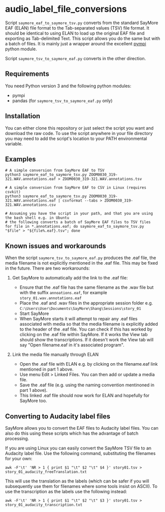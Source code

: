 # audio_label_file_conversions

Script `saymore_eaf_to_saymore_tsv.py` converts from the standard SayMore EAF (ELAN) file format to the Tab-separated values (TSV) file format. It should be identical to using ELAN to load up the original EAF file and exporting as Tab-delimited Text. This script allows you do the same but with a batch of files. It is mainly just a wrapper around the excellent [pympi](https://github.com/dopefishh/pympi) python module. 

Script `saymore_tsv_to_saymore_eaf.py` converts in the other direction.

## Requirements

You need Python version 3 and the following python modules:

- pympi
- pandas (for `saymore_tsv_to_saymore_eaf.py` only)

## Installation

You can either clone this repository or just select the script you want and download the raw code. To use the script anywhere in your file directory you may need to add the script's location to your PATH environmental variable. 

## Examples

```
# A simple conversion from SayMore EAF to TSV
python3 saymore_eaf_to_saymore_tsv.py ZOOM0030_319-321.WAV.annotations.eaf > ZOOM0030_319-321.WAV.annotations.tsv

# A simple conversion from SayMore EAF to CSV in Linux (requires csvkit)
python3 saymore_eaf_to_saymore_tsv.py ZOOM0030_319-321.WAV.annotations.eaf | csvformat --tabs > ZOOM0030_319-321.WAV.annotations.csv

# Assuming you have the script in your path, and that you are using the bash shell e.g. in Ubuntu
# the following converts a batch of SayMore EAF files to TSV files
for file in *.annotations.eaf; do saymore_eaf_to_saymore_tsv.py "$file" > "${file%.eaf}.tsv"; done  
```

## Known issues and workarounds
When the script `saymore_tsv_to_saymore_eaf.py` produces the .eaf file, the media filename is not explicitly mentioned in the .eaf file. This may be fixed in the future. There are two workarounds:

1. Get SayMore to automatically add the link to the .eaf file:
   - Ensure that the .eaf file has the same filename as the .wav file but with the suffix `annoations.eaf`, for example `story_01.wav.annotations.eaf`
   - Place the .eaf and .wav files in the appropriate session folder e.g. `C:\Users\User\Documents\SayMore\Shang\Sessions\story_01`
   - Start SayMore
   - When SayMore starts it will attempt to repair any .eaf files associated with media so that the media filename is explicitly added to the header of the .eaf file. You can check if this has worked by clicking on the .eaf file within SayMore. If it works the View tab should show the transcriptions. If it doesn't work the View tab will say "Open filename.eaf in it's associated program".

2. Link the media file manually through ELAN
   - Open the .eaf file with ELAN e.g. by clicking on the filename.eaf link mentioned in part 1 above.
   - Use menu Edit > Linked Files. You can then add or update a media file.
   - Save the .eaf file (e.g. using the naming convention mentinoned in part 1 above).
   - This linked .eaf file should now work for ELAN and hopefully for SayMore too. 

## Converting to Audacity label files
SayMore allows you to convert the EAF files to Audacity label files. You can also do this using these scripts which has the advantage of batch processing. 

If you are using Linux you can easily convert the SayMore TSV file to an Audacity label file. Use the following command, substituting the filenames for your own: 

```
awk -F'\t' 'NR > 1 { print $1 "\t" $2 "\t" $4 }' story01.tsv > story_01_audacity_freeTranslation.txt
```
This will use the translation as the labels (which can be safer if you will subsequently use them for filenames where some tools insist on ASCII). To use the transcription as the labels use the following instead:
```
awk -F'\t' 'NR > 1 { print $1 "\t" $2 "\t" $3 }' story01.tsv > story_01_audacity_transcription.txt
```

